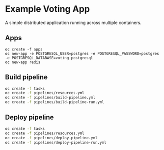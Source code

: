 # Example Voting App

A simple distributed application running across multiple containers.

## Apps

```
oc create -f apps
oc new-app -e POSTGRESQL_USER=postgres -e POSTGRESQL_PASSWORD=postgres -e POSTGRESQL_DATABASE=voting postgresql
oc new-app redis
```

## Build pipeline

```bash
oc create -f tasks
oc create -f pipelines/resources.yml
oc create -f pipelines/build-pipeline.yml
oc create -f pipelines/build-pipeline-run.yml
```

## Deploy pipeline

```bash
oc create -f tasks
oc create -f pipelines/resources.yml
oc create -f pipelines/deploy-pipeline.yml
oc create -f pipelines/deploy-pipeline-run.yml
```
